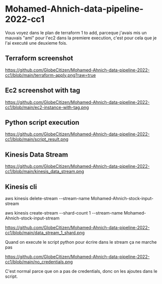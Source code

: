 # Mohamed-Ahnich-data-pipeline-2022-cc1

Vous voyez dans le plan de terraform 1 to add, parceque j'avais mis un mauvais "ami" pour l'ec2 dans la premiere execution, c'est pour cela que je l'ai executé une deuxieme fois.

## Terraform screenshot

https://github.com/GlobeCitizen/Mohamed-Ahnich-data-pipeline-2022-cc1/blob/main/terraform-apply.png?raw=true

##  Ec2 screenshot with tag

https://github.com/GlobeCitizen/Mohamed-Ahnich-data-pipeline-2022-cc1/blob/main/ec2-instance-with-tag.png

## Python script execution

https://github.com/GlobeCitizen/Mohamed-Ahnich-data-pipeline-2022-cc1/blob/main/script_result.png

## Kinesis Data Stream

https://github.com/GlobeCitizen/Mohamed-Ahnich-data-pipeline-2022-cc1/blob/main/kinesis_data_stream.png

## Kinesis cli

aws kinesis delete-stream --stream-name Mohamed-Ahnich-stock-input-stream

aws kinesis create-stream --shard-count 1 --stream-name Mohamed-Ahnich-stock-input-stream

https://github.com/GlobeCitizen/Mohamed-Ahnich-data-pipeline-2022-cc1/blob/main/data_stream_1_shard.png

Quand on execute le script python pour écrire dans le stream ça ne marche pas

https://github.com/GlobeCitizen/Mohamed-Ahnich-data-pipeline-2022-cc1/blob/main/no_credentials.png

C'est normal parce que on a pas de credentials, donc on les ajoutes dans le script.



